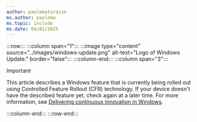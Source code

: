 ```yaml
---
author: paolomatarazzo
ms.author: paoloma
ms.topic: include
ms.date: 04/01/2025
---
```


:::row:::
:::column span="1":::
:::image type="content" source="../images/windows-update.png" alt-text="Logo of Windows Update." border="false":::
:::column-end:::
:::column span="3":::
> [!IMPORTANT]
>This article describes a Windows feature that is currently being rolled out using Controlled Feature Rollout (CFR) technology. If your device doesn't have the described feature yet, check again at a later time. For more information, see [Delivering continuous innovation in Windows](https://support.microsoft.com/topic/b0aa0a27-ea9a-4365-9224-cb155e517f12).

:::column-end:::
:::row-end:::
